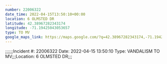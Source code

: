 ```yaml
---
number: 22006322
date_time: 2022-04-15T13:50:10+00:00
location: 6 OLMSTED DR
latitude: 42.38967282343174
longitude: -71.19425043053657
type: TO MV
google_maps_link: https://maps.google.com/?q=42.38967282343174,-71.19425043053657
---
```


;;;;;;Incident #: 22006322  Date: 2022-04-15 13:50:10   Type: VANDALISM TO MV;;;Location: 6 OLMSTED DR;;;
